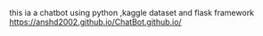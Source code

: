 this ia a chatbot using python ,kaggle dataset and flask framework
https://anshd2002.github.io/ChatBot.github.io/
